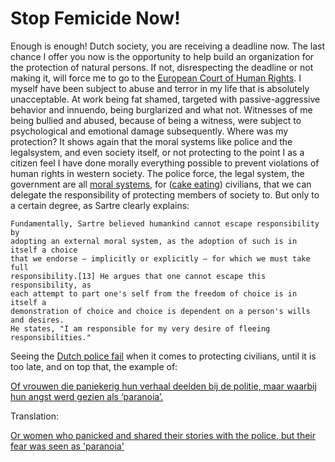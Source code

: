 # Stop Femicide Now!

Enough is enough! Dutch society, you are receiving a deadline now. The last
chance I offer you now is the opportunity to help build an organization for the
protection of natural persons. If not, disrespecting the deadline or not making
it, will force me to go to the
[European Court of Human Rights](https://en.wikipedia.org/wiki/European_Court_of_Human_Rights).
I myself have been subject to abuse and terror in my life that is absolutely
unacceptable. At work being fat shamed, targeted with passive-aggressive
behavior and innuendo, being burglarized and what not. Witnesses of me being
bullied and abused, because of being a witness, were subject to psychological
and emotional damage subsequently. Where was my protection? It shows again that
the moral systems like police and the legalsystem, and even society itself, or
not protecting to the point I as a citizen feel I have done morally everything
possible to prevent violations of human rights in western society. The police
force, the legal system, the government are all
[moral systems](https://en.wikipedia.org/wiki/Bad_faith_(existentialism)#Freedom_and_morality),
for
([cake eating](https://en.wikipedia.org/wiki/Richard_Marcinko)) civilians, that
we can delegate the responsibility of protecting members of society to. But only
to a certain degree, as Sartre clearly explains:

```text
Fundamentally, Sartre believed humankind cannot escape responsibility by
adopting an external moral system, as the adoption of such is in itself a choice
that we endorse – implicitly or explicitly – for which we must take full
responsibility.[13] He argues that one cannot escape this responsibility, as
each attempt to part one's self from the freedom of choice is in itself a
demonstration of choice and choice is dependent on a person's wills and desires.
He states, "I am responsible for my very desire of fleeing responsibilities."
```

Seeing
the [Dutch police fail](https://www.rtl.nl/nieuws/binnenland/artikel/5492182/weiteveen-dubbele-moord-politieoptreden-richard-k-ineke-mussche)
when it comes to protecting civilians, until it is too late, and on top that,
the example of:

[Of vrouwen die paniekerig hun verhaal deelden bij de politie, maar waarbij hun angst werd gezien als ‘paranoia’.](https://www.linda.nl/persoonlijk/relaties/femicide-rode-vlaggen/)

Translation:

[Or women who panicked and shared their stories with the police, but their fear was seen as 'paranoia'](https://translate.google.com/?sl=nl&tl=en&text=Of%20vrouwen%20die%20paniekerig%20hun%20verhaal%20deelden%20bij%20de%20politie%2C%20maar%20waarbij%20hun%20angst%20werd%20gezien%20als%20%E2%80%98paranoia%E2%80%99&op=translate)

